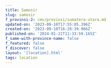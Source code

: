 ```yaml
---
title: Samosir
slug: samosir
f_provinsi-2: cms/provinsi/sumatera-utara.md
updated-on: '2023-09-10T17:55:05.396Z'
created-on: '2023-09-10T16:28:39.966Z'
published-on: '2024-01-21T11:33:59.165Z'
f_same-with-province-name: false
f_featured: false
f_discover: false
layout: '[location].html'
tags: location
---
```



